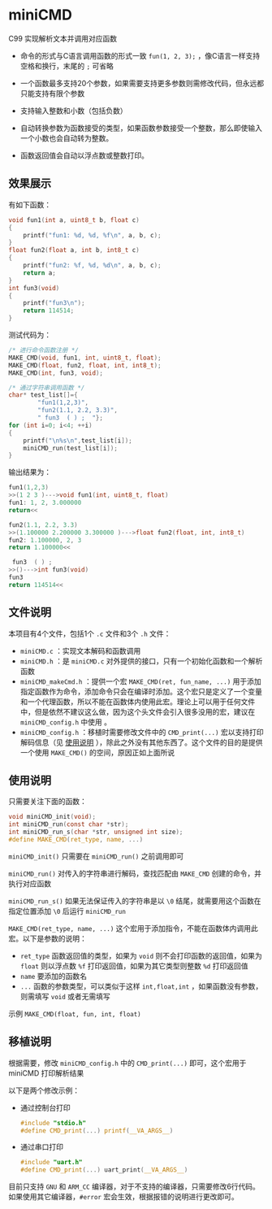 # miniCMD

C99 实现解析文本并调用对应函数

- 命令的形式与C语言调用函数的形式一致 `fun(1, 2, 3);` ，像C语言一样支持空格和换行，末尾的 `;` 可省略

- 一个函数最多支持20个参数，如果需要支持更多参数则需修改代码，但永远都只能支持有限个参数
- 支持输入整数和小数（包括负数）
- 自动转换参数为函数接受的类型，如果函数参数接受一个整数，那么即使输入一个小数也会自动转为整数。
- 函数返回值会自动以浮点数或整数打印。

## 效果展示

有如下函数：

```c
void fun1(int a, uint8_t b, float c)
{
    printf("fun1: %d, %d, %f\n", a, b, c);
}
float fun2(float a, int b, int8_t c)
{
    printf("fun2: %f, %d, %d\n", a, b, c);
    return a;
}
int fun3(void)
{
    printf("fun3\n");
    return 114514;
}
```

测试代码为：

```c
/* 进行命令函数注册 */
MAKE_CMD(void, fun1, int, uint8_t, float);
MAKE_CMD(float, fun2, float, int, int8_t);
MAKE_CMD(int, fun3, void);

/* 通过字符串调用函数 */
char* test_list[]={
        "fun1(1,2,3)",
        "fun2(1.1, 2.2, 3.3)",
        " fun3  ( ) ;  "};
for (int i=0; i<4; ++i)
{
    printf("\n%s\n",test_list[i]);
    miniCMD_run(test_list[i]);
}
```

输出结果为：

```c
fun1(1,2,3)
>>(1 2 3 )--->void fun1(int, uint8_t, float)
fun1: 1, 2, 3.000000
return<<

fun2(1.1, 2.2, 3.3)
>>(1.100000 2.200000 3.300000 )--->float fun2(float, int, int8_t)
fun2: 1.100000, 2, 3
return 1.100000<<

 fun3  ( ) ;
>>()--->int fun3(void)
fun3
return 114514<<
```

## 文件说明

本项目有4个文件，包括1个 `.c` 文件和3个 `.h` 文件：

- `miniCMD.c` ：实现文本解码和函数调用
- `miniCMD.h` ：是 `miniCMD.c` 对外提供的接口，只有一个初始化函数和一个解析函数
- `miniCMD_makeCmd.h` ：提供一个宏 `MAKE_CMD(ret, fun_name, ...)` 用于添加指定函数作为命令，添加命令只会在编译时添加。这个宏只是定义了一个变量和一个代理函数，所以不能在函数体内使用此宏。理论上可以用于任何文件中，但是依然不建议这么做，因为这个头文件会引入很多没用的宏，建议在 `miniCMD_config.h` 中使用 。
- `miniCMD_config.h` ：移植时需要修改文件中的 `CMD_print(...)` 宏以支持打印解码信息（见 [使用说明](#使用说明) ），除此之外没有其他东西了。这个文件的目的是提供一个使用 `MAKE_CMD()` 的空间，原因正如上面所说

## 使用说明

只需要关注下面的函数：

```c
void miniCMD_init(void);
int miniCMD_run(const char *str);
int miniCMD_run_s(char *str, unsigned int size);
#define MAKE_CMD(ret_type, name, ...)
```

`miniCMD_init()` 只需要在 `miniCMD_run()` 之前调用即可

`miniCMD_run()` 对传入的字符串进行解码，查找匹配由 `MAKE_CMD` 创建的命令，并执行对应函数

`miniCMD_run_s()` 如果无法保证传入的字符串是以 `\0` 结尾，就需要用这个函数在指定位置添加 `\0` 后运行 `miniCMD_run` 

`MAKE_CMD(ret_type, name, ...)` 这个宏用于添加指令，不能在函数体内调用此宏。以下是参数的说明：

- `ret_type` 函数返回值的类型，如果为 `void` 则不会打印函数的返回值，如果为 `float` 则以浮点数 `%f` 打印返回值，如果为其它类型则整数 `%d` 打印返回值
- `name` 要添加的函数名
- `...` 函数的参数类型，可以类似于这样 `int,float,int`  ，如果函数没有参数，则需填写 `void` 或者无需填写

示例 `MAKE_CMD(float, fun, int, float)`

## 移植说明

根据需要，修改 `miniCMD_config.h` 中的 `CMD_print(...)` 即可，这个宏用于 miniCMD 打印解析结果

以下是两个修改示例：

- 通过控制台打印

  ```c
  #include "stdio.h"
  #define CMD_print(...) printf(__VA_ARGS__)
  ```

- 通过串口打印

  ```c
  #include "uart.h"
  #define CMD_print(...) uart_print(__VA_ARGS__)
  ```


目前只支持 `GNU` 和 `ARM_CC` 编译器，对于不支持的编译器，只需要修改6行代码。如果使用其它编译器，`#error` 宏会生效，根据报错的说明进行更改即可。

